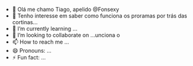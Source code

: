 - 👋 Olá me chamo Tiago, apelido @Fonsexy
- 👀 Tenho interesse em saber como funciona os proramas por trás das cortinas...
- 🌱 I’m currently learning ...
- 💞️ I’m looking to collaborate on ...unciona o 
- 📫 How to reach me ...
- 😄 Pronouns: ...
- ⚡ Fun fact: ...

<!---
Fonsexy/Fonsexy is a ✨ special ✨ repository because its `README.md` (this file) appears on your GitHub profile.
You can click the Preview link to take a look at your changes.
--->
